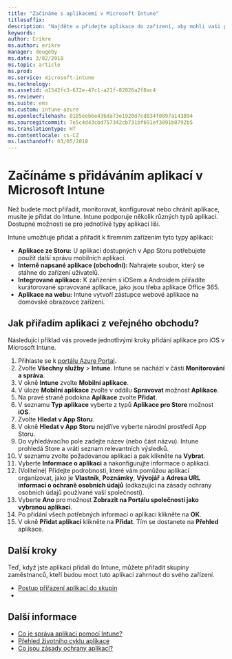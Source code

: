 ```yaml
---
title: "Začínáme s aplikacemi v Microsoft Intune"
titlesuffix: 
description: "Najděte a přidejte aplikace do zařízení, aby mohli vaši pracovníci plnit úkoly."
keywords: 
author: Erikre
ms.author: erikre
manager: dougeby
ms.date: 3/02/2018
ms.topic: article
ms.prod: 
ms.service: microsoft-intune
ms.technology: 
ms.assetid: a1542fc3-672e-47c1-a21f-82826a2f8ac4
ms.reviewer: 
ms.suite: ems
ms.custom: intune-azure
ms.openlocfilehash: 0185eebbe436da73e1920d7cd834f0897a143894
ms.sourcegitcommit: 7e5c4d43cbd757342cb731bf691ef3891b0792b5
ms.translationtype: HT
ms.contentlocale: cs-CZ
ms.lasthandoff: 03/05/2018
---
```

# <a name="get-started-with-adding-apps-in-microsoft-intune"></a>Začínáme s přidáváním aplikací v Microsoft Intune

Než budete moct přiřadit, monitorovat, konfigurovat nebo chránit aplikace, musíte je přidat do Intune. Intune podporuje několik různých typů aplikací. Dostupné možnosti se pro jednotlivé typy aplikací liší.

Intune umožňuje přidat a přiřadit k firemním zařízením tyto typy aplikací:
- **Aplikace ze Storu:** U aplikací dostupných v App Storu potřebujete použít další správu mobilních aplikací.
- **Interně napsané aplikace (obchodní):** Nahrajete soubor, který se stáhne do zařízení uživatelů.
- **Integrované aplikace:** K zařízením s iOSem a Androidem přiřadíte kurátorované spravované aplikace, jako jsou třeba aplikace Office 365. 
- **Aplikace na webu:** Intune vytvoří zástupce webové aplikace na domovské obrazovce zařízení.

## <a name="how-do-i-assign-a-public-store-app"></a>Jak přiřadím aplikaci z veřejného obchodu?

Následující příklad vás provede jednotlivými kroky přidání aplikace pro iOS v Microsoft Intune.

1. Přihlaste se k [portálu Azure Portal](https://portal.azure.com).
2. Zvolte **Všechny služby** > **Intune**. Intune se nachází v části **Monitorování a správa**.
3. V okně **Intune** zvolte **Mobilní aplikace**.
4. V úloze **Mobilní aplikace** zvolte v oddílu **Spravovat** možnost **Aplikace**.
5. Na pravé straně podokna **Aplikace** zvolte **Přidat**.
6. V seznamu **Typ aplikace** vyberte z typů **Aplikace pro Store** možnost **iOS**.
6. Zvolte **Hledat v App Storu**.
7. V okně **Hledat v App Storu** nejdříve vyberte národní prostředí App Storu.
8. Do vyhledávacího pole zadejte název (nebo část názvu). Intune prohledá Store a vrátí seznam relevantních výsledků.
9. V seznamu zvolte požadovanou aplikaci a pak klikněte na **Vybrat**.
10. Vyberte **Informace o aplikaci** a nakonfigurujte informace o aplikaci.
11. (Volitelné) Přidejte podrobnosti, které vám pomůžou aplikaci organizovat, jako je **Vlastník**, **Poznámky**, **Vývojář** a **Adresa URL informací o ochraně osobních údajů** (odkazující na zásady ochrany osobních údajů používané vaší společností).
12. Vyberte **Ano** pro možnost **Zobrazit na Portálu společnosti jako vybranou aplikaci**. 
13. Po přidání všech potřebných informací o aplikaci klikněte na **OK**.
14. V okně **Přidat aplikaci** klikněte na **Přidat**. Tím se dostanete na **Přehled** aplikace. 

## <a name="next-steps"></a>Další kroky

Teď, když jste aplikaci přidali do Intune, můžete přiřadit skupiny zaměstnanců, kteří budou moct tuto aplikaci zahrnout do svého zařízení.

- [Postup přiřazení aplikací do skupin](apps-deploy.md)
- 
## <a name="learn-more"></a>Další informace

* [Co je správa aplikací pomocí Intune?](app-management.md)
* [Přehled životního cyklu aplikace](app-lifecycle.md)
* [Co jsou zásady ochrany aplikací?](app-protection-policy.md)

